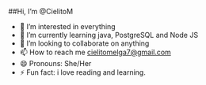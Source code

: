 ##Hi, I’m @CielitoM
- 👀 I’m interested in everything
- 🌱 I’m currently learning java, PostgreSQL and Node JS
- 💞️ I’m looking to collaborate on anything
- 📫 How to reach me cielitomelga7@gmail.com
- 😄 Pronouns: She/Her
- ⚡ Fun fact: i love reading and learning.
